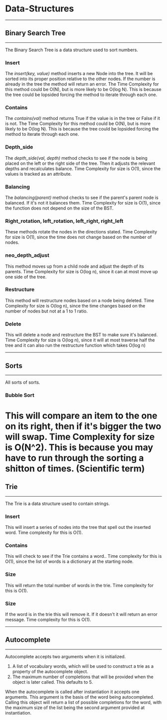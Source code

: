# Data-Structures




------------------
## Binary Search Tree
-------------------
The Binary Search Tree is a data structure used to sort numbers.

### Insert
The *insert(key, value)* method inserts a new Node into the tree. It will be sorted into its proper position relative to the other nodes. If the number is already in the tree the method will return an error.
The Time Complexity for this method could be O(N), but is more likely to be O(log N). This is because the tree could be lopsided forcing the method to iterate through each one.

### Contains
The *contains(val)* method returns True if the value is in the tree or False if it is not.
The Time Complexity for this method could be O(N), but is more likely to be O(log N). This is because the tree could be lopsided forcing the method to iterate through each one.

### Depth_side
The *depth_side(val, depth)* method checks to see if the node is being placed on the left or the right side of the tree. Then it adjusts the relevant depths and recalculates balance.
Time Complexity for size is O(1), since the values is tracked as an attribute.

### Balancing
The *balancing(parent)* method checks to see if the parent's parent node is balanced. If it's not it balances them.
Time Complexity for size is O(1), since the function does not depend on the size of the BST.

### Right_rotation, left_rotation, left_right, right_left
These methods rotate the nodes in the directions stated.
Time Complexity for size is O(1), since the time does not change based on the number of nodes.

### neo_depth_adjust
This method moves up from a child node and adjust the depth of its parents.
Time Complexity for size is O(log n), since it can at most move up one side of the tree.

### Restructure
This method will restructure nodes based on a node being deleted.
Time Complexity for size is O(log n), since the time changes based on the number of nodes but not at a 1 to 1 ratio.

### Delete
This will delete a node and restructure the BST to make sure it's balanced.
Time Complexity for size is O(log n), since it will at most traverse half the tree and it can also run the restructure function which takes O(log n)

------------------
## Sorts
-------------------
All sorts of sorts.

### Bubble Sort
This will compare an item to the one on its right, then if it's bigger the two will swap.
Time Complexity for size is O(N^2). This is because you may have to run through the sorting a shitton of times. (Scientific term)
=======
## Trie
-------------------
The Trie is a data structure used to contain strings.

### Insert
This will insert a series of nodes into the tree that spell out the inserted word.
Time complexity for this is O(1).

### Contains
This will check to see if the Trie contains a word..
Time complexity for this is O(1), since the list of words is a dictionary at the starting node.

### Size
This will return the total number of words in the trie.
Time complexity for this is O(1).

### Size
If the word is in the trie this will remove it. If it doesn't it will return an error message.
Time complexity for this is O(1).

------------------
## Autocomplete
-------------------
Autocomplete accepts two arguments when it is initialized.
1) A list of vocabulary words, which will be used to construct a trie as a property of the autocomplete object.
2) The maximum number of completions that will be provided when the object is later called. This defaults to 5.

When the autocomplete is called after instantiation it accepts one arguments.
This argument is the basis of the word being autocompleted.
Calling this object will return a list of possible completions for the word, 
    with the maximum size of the list being the second argument provided at instantiation.

